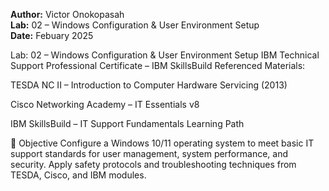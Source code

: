 **Author:** Victor Onokopasah  
**Lab:** 02 –  Windows Configuration & User Environment Setup  
**Date:** Febuary 2025

Lab: 02 – Windows Configuration & User Environment Setup
IBM Technical Support Professional Certificate – IBM SkillsBuild Referenced Materials:

TESDA NC II – Introduction to Computer Hardware Servicing (2013)

Cisco Networking Academy – IT Essentials v8

IBM SkillsBuild – IT Support Fundamentals Learning Path

🔧 Objective
Configure a Windows 10/11 operating system to meet basic IT support standards for user management, system performance, and security. Apply safety protocols and troubleshooting techniques from TESDA, Cisco, and IBM modules.
